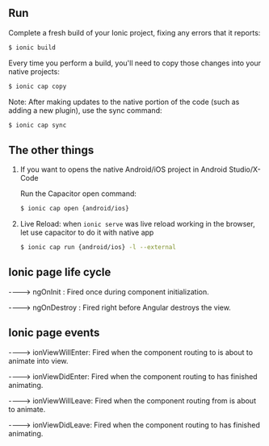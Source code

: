 ## Run

Complete a fresh build of your Ionic project, fixing any errors that it reports:
```bash
$ ionic build
```

Every time you perform a build,  you'll need to copy those changes into your native projects:
```bash
$ ionic cap copy
```

Note: After making updates to the native portion of the code (such as adding a new plugin), use the sync command:
```bash
$ ionic cap sync
```

## The other things

1. If you want to opens the native Android/iOS project in Android Studio/X-Code

    Run the Capacitor open command:
    ```bash
    $ ionic cap open {android/ios}
    ```

2. Live Reload​: when `ionic serve` was live reload working in the browser, let use capacitor to do it with native app

    ```bash
    $ ionic cap run {android/ios} -l --external
    ```


## Ionic page life cycle 

----> ngOnInit : Fired once during component initialization. 

----> ngOnDestroy : Fired right before Angular destroys the view. 

## Ionic page events

----> ionViewWillEnter: Fired when the component routing to is about to animate into view.

----> ionViewDidEnter: Fired when the component routing to has finished animating.

----> ionViewWillLeave: Fired when the component routing from is about to animate.

----> ionViewDidLeave: Fired when the component routing to has finished animating.
